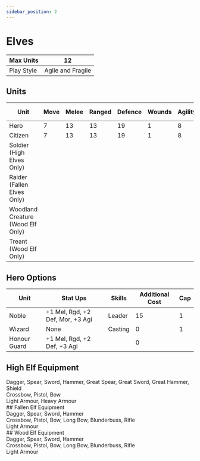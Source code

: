 ```yaml
---
sidebar_position: 2
---
```

# Elves

| Max Units  | 12                |
| ---------- | ----------------- |
| Play Style | Agile and Fragile |

## Units

| Unit                              | Move | Melee | Ranged | Defence | Wounds | Agility | Attacks | Morale | Base Cost |
| --------------------------------- | ---- | ----- | ------ | ------- | ------ | ------- | ------- | ------ | --------- |
| Hero                              | 7    | 13    | 13     | 19      | 1      | 8       | 1       | 7      | 60        |
| Citizen                           | 7    | 13    | 13     | 19      | 1      | 8       | 1       | 7      | 40        |
| Soldier (High Elves Only)         |      |       |        |         |        |         |         |        |           |
| Raider (Fallen Elves Only)        |      |       |        |         |        |         |         |        |           |
| Woodland Creature (Wood Elf Only) |      |       |        |         |        |         |         |        |           |
| Treant (Wood Elf Only)            |      |       |        |         |        |         |         |        |           |
## Hero Options

| Unit         | Stat Ups                         | Skills  | Additional Cost | Cap |
| ------------ | -------------------------------- | ------- | --------------- | --- |
| Noble        | +1 Mel, Rgd, +2 Def, Mor, +3 Agi | Leader  | 15              | 1   |
| Wizard       | None                             | Casting | 0               | 1   |
| Honour Guard | +1 Mel, Rgd, +2 Def, +3 Agi      |         | 0               |     |

## High Elf Equipment

<div name='melee-weapons'>
Dagger, Spear, Sword, Hammer, Great Spear, Great Sword, Great Hammer, Shield
</div>
<div name='ranged-weapons'>
Crossbow, Pistol, Bow
</div>
<div name='armour'>
Light Armour, Heavy Armour
</div>
## Fallen Elf Equipment

<div name='melee-weapons'>
Dagger, Spear, Sword, Hammer
</div>
<div name='ranged-weapons'>
Crossbow, Pistol, Bow, Long Bow, Blunderbuss, Rifle
</div>
<div name='armour'>
Light Armour
</div>
## Wood Elf Equipment

<div name='melee-weapons'>
Dagger, Spear, Sword, Hammer
</div>
<div name='ranged-weapons'>
Crossbow, Pistol, Bow, Long Bow, Blunderbuss, Rifle
</div>
<div name='armour'>
Light Armour
</div>
